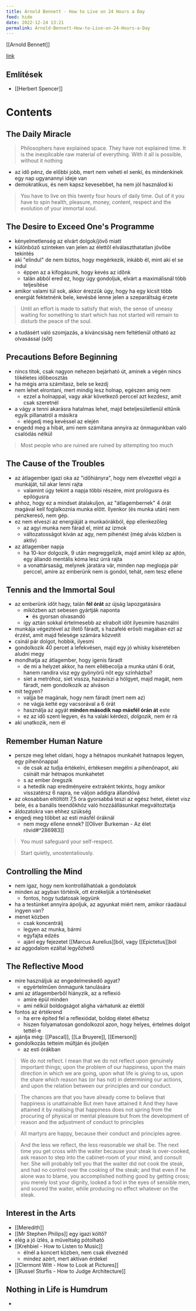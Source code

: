```yaml
---
title: Arnold Bennett - How to Live on 24 Hours a Day
feed: hide
date: 2022-12-24 13:21
permalink: Arnold-Bennett-How-to-Live-on-24-Hours-a-Day
---
```

[[Arnold Bennett]]

[link](https://gutenberg.org/files/2274/2274-h/2274-h.htm)

## Említések

- [[Herbert Spencer]]

# Contents

## The Daily Miracle

> Philosophers have explained space. They have not explained time. It is the inexplicable raw material of everything. With it all is possible, without it nothing

- az idő pénz, de előbbi jobb, mert nem veheti el senki, és mindenkinek egy nap ugyanannyi ideje van
- demokratikus, és nem kapsz kevesebbet, ha nem jól használod ki

> You have to live on this twenty four hours of daily time. Out of it you have to spin health, pleasure, money, content, respect and the evolution of your immortal soul.

## The Desire to Exceed One's Programme

- kényelmetlenség az elvárt dolgok/jövő miatt
- különböző szinteken van jelen az élettől elválaszthatatlan jövőbe tekintés
- aki "elindul" de nem biztos, hogy megérkezik, inkább él, mint aki el se indul
	- éppen az a kifogásunk, hogy kevés az időnk
	- talán abból ered ez, hogy úgy gondoljuk, elvárt a maximálisnál több teljesítése
- amikor valami túl sok, akkor érezzük úgy, hogy ha egy kicsit több energiát fektetnénk bele, kevésbé lenne jelen a szeparáltság érzete

> Until an effort is made to satisfy that wish, the sense of uneasy waiting for something to start which has not started will remain to disturb the peace of the soul.

- a tudásért való szomjazás, a kíváncsiság nem feltétlenül oltható az olvasással (sőt)

## Precautions Before Beginning

- nincs titok, csak nagyon nehezen bejárható út, aminek a végén nincs tökéletes időbeosztás
- ha mégis arra számítasz, bele se kezdj
- nem lehet elrontani, mert mindig lesz holnap, egészen amíg nem
	- ezzel a holnappal, vagy akár következő perccel azt kezdesz, amit csak szeretnél
- a vágy a tenni akarásra hatalmas lehet, majd beteljesületlenül eltűnik egyik pillanatról a másikra
	- elégedj meg kevéssel az elején
- engedd meg a hibát, ami nem számítana annyira az önmagunkban való csalódás nélkül

> Most people who are ruined are ruined by attempting too much

## The Cause of the Troubles

- az átlagember igazi oka az "időhiányra", hogy nem élvezettel végzi a munkáját, túl akar lenni rajta
	- valamint úgy tekint a napja többi részére, mint prológusra és epilógusra
- ahhoz, hogy ez a mindset átalakuljon, az "átlagembernek" 4 órát magával kell foglalkoznia munka előtt. Ilyenkor (és munka után) nem pénzkereső, nem gép.
- ez nem elveszi az energiáját a munkaórákból, épp ellenkezőleg
	- az agyi munka nem fárad el, mint az izmok
	- változatosságot kíván az agy, nem pihenést (még alvás közben is aktív)
- az átlagember napja
	- ha 10-kor dolgozik, 9 után megreggelizik, majd amint kilép az ajtón, egy állandó mentális kóma lesz úrrá rajta
	- a vonattársaság, melynek járatára vár, minden nap meglopja pár perccel, amire az emberünk nem is gondol, tehát, nem tesz ellene

## Tennis and the Immortal Soul

- az emberünk időt hagy, talán **fél órát** az újság lapozgatására
	- miközben azt sebesen gyártják naponta
		- és gyorsan olvasandó
	- így aztán sokkal értelmesebb az elrabolt időt ilyesmire használni
- munkája végeztével az illető fáradt, s hazafelé erősíti magában ezt az érzést, amit majd felesége számára közvetít
- csinál pár dolgot, hobbik, ilyesmi
- gondolkozik 40 percet a lefekvésen, majd egy jó whisky kíséretében aludni megy
- mondhatja az átlagember, hogy igenis fáradt
	- de mi a helyzet akkor, ha nem ellébecolja a munka utáni 6 órát, hanem randira visz egy gyönyörű nőt egy színházba?
	- siet a metróhoz, siet vissza, hazaviszi a hölgyet, majd magát, nem fáradt, nem gondolkozik az alváson
- mit tegyen?
	- valjja be magának, hogy nem fáradt (mert nem az)
	- ne vágja ketté egy vacsorával a 6 órát
	- használja az agyát **minden második nap másfél órán át** este
	- ez az idő szent legyen, és ha valaki kérdezi, *dolgozik*, nem ér rá
- aki unatkozik, nem él

## Remember Human Nature

- persze meg lehet oldani, hogy a hétnapos munkahét hatnapos legyen, egy pihenőnappal
	- de csak az tudja értékelni, értékesen megélni a pihenőnapot, aki csinált már hétnapos munkahetet
	- s az ember öregszik
	- a hetedik nap eredményeire extraként tekints, hogy amikor visszatérsz 6 napra, ne váljon addigra állandóvá
- az okosabban eltöltött 7,5 óra gyorsabbá teszi az egész hetet, életet visz bele, és a banális teendőkhöz való hozzáállásunkat megváltoztatja
- áldozatokra van ehhez szükség
- engedj meg többet az esti másfél óráknál
	- nem megy ellene ennek? [[Oliver Burkeman - Az élet rövid#^286983]]

> You must safeguard your self-respect.

> Start quietly, unostentatiously.

## Controlling the Mind

- nem igaz, hogy nem kontrollálhatóak a gondolatok
- minden az agyban történik, ott érzékeljük a történéseket
	- fontos, hogy tudatosak legyünk
- ha a testünket annyira ápoljuk, az agyunkat miért nem, amikor ráadásul ingyen van?
- menet közben
	- csak koncentrálj
	- legyen az munka, bármi
	- egyfajta edzés
	- ajánl egy fejezetet [[Marcus Aurelius]]ból, vagy [[Epictetus]]ból
- az aggodalom ezáltal legyőzhető

## The Reflective Mood

- mire használjuk az engedelmeskedő agyat?
	- egyértelműen önmagunk tanulására
- ami az átlagemberből hiányzik, az a reflexió
	- amire épül minden
	- ami nélkül boldogságot aligha várhatunk az élettől
- fontos az értékrend
	- ha erre építed fel a reflexiódat, boldog életet élhetsz
	- hiszen folyamatosan gondolkozol azon, hogy helyes, értelmes dolgot tettél-e
- ajánlja még: [[Pascal]], [[La Bruyere]], [[Emerson]]
- gondolkozás tetteim múltján és jövőjén
	- az esti órákban

> We do not reflect. I mean that we do not reflect upon genuinely important things; upon the problem of our happiness, upon the main direction in which we are going, upon what life is giving to us, upon the share which reason has (or has not) in determining our actions, and upon the relation between our principles and our conduct.

> The chances are that you have already come to believe that happiness is unattainable But men have attained it And they have attained it by realising that happiness does not spring from the procuring of physical or mental pleasure but from the development of reason and the adjustment of conduct to principles

> All martyrs are happy, because their conduct and principles agree.

> And the less we reflect, the less reasonable we shall be. The next time you get cross with the waiter because your steak is over-cooked, ask reason to step into the cabinet-room of your mind, and consult her. She will probably tell you that the waiter did not cook the steak, and had no control over the cooking of the steak; and that even if he alone was to blame, you accomplished nothing good by getting cross; you merely lost your dignity, looked a fool in the eyes of sensible men, and soured the waiter, while producing no effect whatever on the steak.

## Interest in the Arts

- [[Meredith]]
- [[Mr Stephen Philips]] egy igazi költő?
- elég a jó ízlés, a műveltség pótolható
- [[Krehbiel - How to Listen to Music]]
	- élnél a koncert közben, nem csak élveznéd
	- mindez azért, mert aktívan érdekel
- [[Clermont Witt - How to Look at Pictures]]
- [[Russel Sturfis - How to Judge Architecture]]

## Nothing in Life is Humdrum

- 